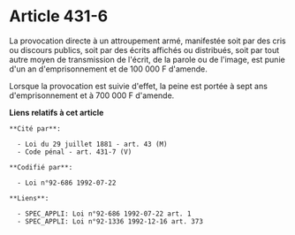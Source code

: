 # Article 431-6

La provocation directe à un attroupement armé, manifestée soit par des cris ou discours publics, soit par des écrits affichés
ou distribués, soit par tout autre moyen de transmission de l'écrit, de la parole ou de l'image, est punie d'un an
d'emprisonnement et de 100 000 F d'amende.

Lorsque la provocation est suivie d'effet, la peine est portée à sept ans d'emprisonnement et à 700 000 F d'amende.

**Liens relatifs à cet article**

	**Cité par**:

	  - Loi du 29 juillet 1881 - art. 43 (M)
	  - Code pénal - art. 431-7 (V)

	**Codifié par**:

	  - Loi n°92-686 1992-07-22

	**Liens**:

	  - SPEC_APPLI: Loi n°92-686 1992-07-22 art. 1
	  - SPEC_APPLI: Loi n°92-1336 1992-12-16 art. 373
